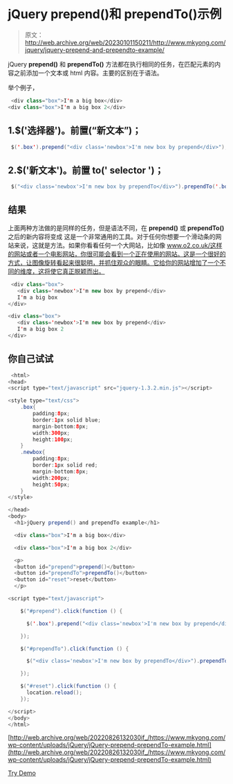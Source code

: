 # jQuery prepend()和 prependTo()示例

> 原文：<http://web.archive.org/web/20230101150211/http://www.mkyong.com/jquery/jquery-prepend-and-prependto-example/>

jQuery **prepend()** 和 **prependTo()** 方法都在执行相同的任务，在匹配元素的内容之前添加一个文本或 html 内容。主要的区别在于语法。

举个例子，

```java
 <div class="box">I'm a big box</div>
<div class="box">I'm a big box 2</div> 
```

## 1.$('选择器')。前置(“新文本”)；

```java
 $('.box').prepend("<div class='newbox'>I'm new box by prepend</div>"); 
```

## 2.$('新文本')。前置 to(' selector ')；

```java
 $("<div class='newbox'>I'm new box by prependTo</div>").prependTo('.box'); 
```

## 结果

上面两种方法做的是同样的任务，但是语法不同，在 **prepend()** 或 **prependTo()** 之后的新内容将变成
这是一个非常通用的工具。对于任何你想要一个滑动条的网站来说，这就是方法。如果你看看任何一个大网站，比如像 www.o2.co.uk/这样的网站或者一个电影网站，你很可能会看到一个正在使用的网站。这是一个很好的方式，让图像旋转看起来很聪明，并抓住观众的眼睛。它给你的网站增加了一个不同的维度，这将使它真正脱颖而出。

```java
 <div class="box">
   <div class='newbox'>I'm new box by prepend</div>
   I'm a big box
</div>

<div class="box">
   <div class='newbox'>I'm new box by prepend</div>
   I'm a big box 2
</div> 
```

## 你自己试试

```java
 <html>
<head>
<script type="text/javascript" src="jquery-1.3.2.min.js"></script>

<style type="text/css">
	.box{
		padding:8px;
		border:1px solid blue;
		margin-bottom:8px;
		width:300px;
		height:100px;
	}
	.newbox{
		padding:8px;
		border:1px solid red;
		margin-bottom:8px;
		width:200px;
		height:50px;
	}
</style>

</head>
<body>
  <h1>jQuery prepend() and prependTo example</h1>

  <div class="box">I'm a big box</div>

  <div class="box">I'm a big box 2</div>

  <p>
  <button id="prepend">prepend()</button>
  <button id="prependTo">prependTo()</button>
  <button id="reset">reset</button>
  </p>

<script type="text/javascript">

    $("#prepend").click(function () {

	  $('.box').prepend("<div class='newbox'>I'm new box by prepend</div>");

    });

    $("#prependTo").click(function () {

	  $("<div class='newbox'>I'm new box by prependTo</div>").prependTo('.box');

    });

    $("#reset").click(function () {
	  location.reload();
    });

</script>
</body>
</html> 
```

[http://web.archive.org/web/20220826132030if_/https://www.mkyong.com/wp-content/uploads/jQuery/jQuery-prepend-prependTo-example.html](http://web.archive.org/web/20220826132030if_/https://www.mkyong.com/wp-content/uploads/jQuery/jQuery-prepend-prependTo-example.html)

[Try Demo](http://web.archive.org/web/20220826132030/http://www.mkyong.com/wp-content/uploads/jQuery/jQuery-prepend-prependTo-example.html)<input type="hidden" id="mkyong-current-postId" value="5135">